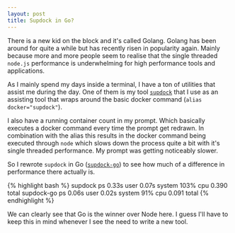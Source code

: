 ```yaml
---
layout: post
title: Supdock in Go?
---
```


There is a new kid on the block and it's called Golang. Golang has been around for quite a while but has recently risen in popularity again. Mainly because more and more people seem to realise that the single threaded `node.js` performance is underwhelming for high performance tools and applications.

As I mainly spend my days inside a terminal, I have a ton of utilities that assist me during the day. One of them is my tool [`supdock`](https://github.com/segersniels/supdock) that I use as an assisting tool that wraps around the basic docker command (`alias docker="supdock"`).

I also have a running container count in my prompt. Which basically executes a docker command every time the prompt get redrawn. In combination with the alias this results in the docker command being executed through `node` which slows down the process quite a bit with it's single threaded performance. My prompt was getting noticeably slower.

So I rewrote `supdock` in Go ([`supdock-go`](https://github.com/segersniels/supdock-go)) to see how much of a difference in performance there actually is.

{% highlight bash %}
supdock ps  0.33s user 0.07s system 103% cpu 0.390 total
supdock-go ps  0.06s user 0.02s system 91% cpu 0.091 total
{% endhighlight %}

We can clearly see that Go is the winner over Node here. I guess I'll have to keep this in mind whenever I see the need to write a new tool.
